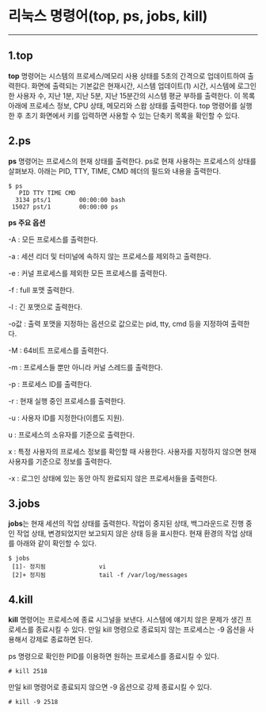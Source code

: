 # 리눅스 명령어(top, ps, jobs, kill)
---
## 1.top

**top** 명령어는 시스템의 프로세스/메모리 사용 상태를 5초의 간격으로 업데이트하여 출력한다. 
화면에 출력되는 기본값은 현재시간, 시스템 업데이트(1) 시간, 시스템에 로그인한 사용자 수, 지난 1분, 지난 5분, 지난 15분간의 시스템 평균 부하를 출력한다. 
이 목록 아래에 프로세스 정보, CPU 상태, 메모리와 스왑 상태를 출력한다. top 명령어를 실행한 후 초기 화면에서 키를 입력하면 사용할 수 있는 단축키 목록을 확인할 수 있다.


## 2.ps

**ps** 명령어는 프로세스의 현재 상태를 출력한다. ps로 현재 사용하는 프로세스의 상태를 살펴보자. 아래는 PID, TTY, TIME, CMD 헤더의 필드와 내용을 출력한다.

```
$ ps
   PID TTY TIME CMD
  3134 pts/1        00:00:00 bash
 15027 pst/1        00:00:00 ps
```

__ps 주요 옵션__

-A : 모든 프로세스를 출력한다.

-a : 세션 리더 및 터미널에 속하지 않는 프로세스를 제외하고 출력한다.

-e : 커널 프로세스를 제외한 모든 프로세스를 출력한다.

-f : full 포맷 출력한다.

-l : 긴 포맷으로 출력한다.

-o값 : 출력 포맷을 지정하는 옵션으로 값으로는 pid, tty, cmd 등을 지정하여 출력한다.

-M : 64비트 프로세스를 출력한다.

-m : 프로세스들 뿐만 아니라 커널 스레드를 출력한다.

-p : 프로세스 ID를 출력한다.

-r : 현재 실행 중인 프로세스를 출력한다.

-u : 사용자 ID를 지정한다(이름도 지원).

u : 프로세스의 소유자를 기준으로 출력한다.

x : 특정 사용자의 프로세스 정보를 확인할 때 사용한다. 사용자를 지정하지 않으면 현재 사용자를 기준으로 정보를 출력한다.

-x : 로그인 상태에 있는 동안 아직 완료되지 않은 프로세서들을 출력한다.


## 3.jobs

**jobs**는 현재 세션의 작업 상태를 출력한다. 작업이 중지된 상태, 백그라운드로 진행 중인 작업 상태, 변경되었지만 보고되지 않은 상태 등을 표시한다.
현재 환경의 작업 상태를 아래와 같이 확인할 수 있다.
```
$ jobs
 [1]- 정지됨               vi
 [2]+ 정지됨               tail -f /var/log/messages
```

## 4.kill

**kill** 명령어는 프로세스에 종료 시그널을 보낸다. 시스템에 얘기치 않은 문제가 생긴 프로세스를 종료시킬 수 있다. 
만일 kill 명령으로 종료되지 않는 프로세스는 -9 옵션을 사용해서 강제로 종료하면 된다.

ps 명령으로 확인한 PID를 이용하면 원하는 프로세스를 종료시킬 수 있다.

```
# kill 2518
```

만일 kill 명령어로 종료되지 않으면 -9 옵션으로 강제 종료시킬 수 있다.

```
# kill -9 2518
```
